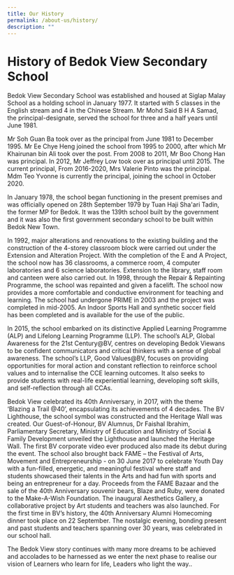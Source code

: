 ```yaml
---
title: Our History
permalink: /about-us/history/
description: ""
---
```

# History of Bedok View Secondary School

Bedok View Secondary School was established and housed at Siglap Malay School as a holding school in January 1977. It started with 5 classes in the English stream and 4 in the Chinese Stream. Mr Mohd Said B H A Samad, the principal-designate, served the school for three and a half years until June 1981. 

Mr Soh Guan Ba took over as the principal from June 1981 to December 1995. Mr Ee Chye Heng joined the school from 1995 to 2000, after which Mr Khairunan bin Ali took over the post. From 2008 to 2011, Mr Boo Chong Han was principal. In 2012, Mr Jeffrey Low took over as principal until 2015. The current principal, From 2016-2020, Mrs Valerie Pinto was the principal. Mdm Teo Yvonne is currently the principal, joining the school in October 2020.

In January 1978, the school began functioning in the present premises and was officially opened on 28th September 1979 by Tuan Haji Sha'ari Tadin, the former MP for Bedok. It was the 139th school built by the government and it was also the first government secondary school to be built within Bedok New Town.

In 1992, major alterations and renovations to the existing building and the construction of the 4-storey classroom block were carried out under the Extension and Alteration Project. With the completion of the E and A Project, the school now has 36 classrooms, a commerce room, 4 computer laboratories and 6 science laboratories. Extension to the library, staff room and canteen were also carried out. In 1998, through the Repair & Repainting Programme, the school was repainted and given a facelift. The school now provides a more comfortable and conductive environment for teaching and learning. The school had undergone PRIME in 2003 and the project was completed in mid-2005. An Indoor Sports Hall and synthetic soccer field has been completed and is available for the use of the public. 

In 2015, the school embarked on its distinctive Applied Learning Programme (ALP) and Lifelong Learning Programme (LLP). The school’s ALP, Global Awareness for the 21st Century@BV, centres on developing Bedok Viewans to be confident communicators and critical thinkers with a sense of global awareness. The school’s LLP, Good Values@BV, focuses on providing opportunities for moral action and constant reflection to reinforce school values and to internalise the CCE learning outcomes. It also seeks to provide students with real-life experiential learning, developing soft skills, and self-reflection through all CCAs. 

Bedok View celebrated its 40th Anniversary, in 2017, with the theme ‘Blazing a Trail @40’, encapsulating its achievements of 4 decades. The BV Lighthouse, the school symbol was constructed and the Heritage Wall was created. Our Guest-of-Honour, BV Alumnus, Dr Faishal Ibrahim, Parliamentary Secretary, Ministry of Education and Ministry of Social & Family Development unveiled the Lighthouse and launched the Heritage Wall. The first BV corporate video ever produced also made its debut during the event. The school also brought back FAME – the Festival of Arts, Movement and Entrepreneurship - on 30 June 2017 to celebrate Youth Day with a fun-filled, energetic, and meaningful festival where staff and students showcased their talents in the Arts and had fun with sports and being an entrepreneur for a day. Proceeds from the FAME Bazaar and the sale of the 40th Anniversary souvenir bears, Blaze and Ruby, were donated to the Make-A-Wish Foundation. The inaugural Aesthetics Gallery, a collaborative project by Art students and teachers was also launched. For the first time in BV’s history, the 40th Anniversary Alumni Homecoming dinner took place on 22 September. The nostalgic evening, bonding present and past students and teachers spanning over 30 years, was celebrated in our school hall.

The Bedok View story continues with many more dreams to be achieved and accolades to be harnessed as we enter the next phase to realise our vision of Learners who learn for life, Leaders who light the way..